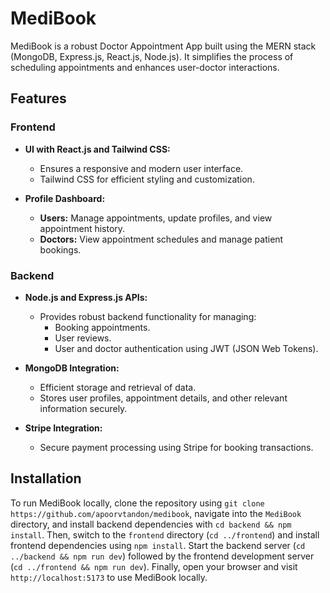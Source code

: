 # MediBook

MediBook is a robust Doctor Appointment App built using the MERN stack (MongoDB, Express.js, React.js, Node.js). It simplifies the process of scheduling appointments and enhances user-doctor interactions.

## Features

### Frontend
- **UI with React.js and Tailwind CSS:**
  - Ensures a responsive and modern user interface.
  - Tailwind CSS for efficient styling and customization.

- **Profile Dashboard:**
  - **Users:** Manage appointments, update profiles, and view appointment history.
  - **Doctors:** View appointment schedules and manage patient bookings.

### Backend
- **Node.js and Express.js APIs:**
  - Provides robust backend functionality for managing:
    - Booking appointments.
    - User reviews.
    - User and doctor authentication using JWT (JSON Web Tokens).

- **MongoDB Integration:**
  - Efficient storage and retrieval of data.
  - Stores user profiles, appointment details, and other relevant information securely.

- **Stripe Integration:**
  - Secure payment processing using Stripe for booking transactions.

 ## Installation

To run MediBook locally, clone the repository using `git clone https://github.com/apoorvtandon/medibook`, navigate into the `MediBook` directory, and install backend dependencies with `cd backend && npm install`. Then, switch to the `frontend` directory (`cd ../frontend`) and install frontend dependencies using `npm install`. Start the backend server (`cd ../backend && npm run dev`) followed by the frontend development server (`cd ../frontend && npm run dev`). Finally, open your browser and visit `http://localhost:5173` to use MediBook locally.

